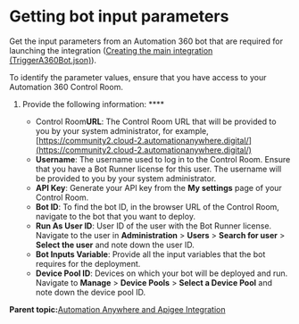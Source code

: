 # Getting bot input parameters

Get the input parameters from an Automation 360 bot that are required for launching the integration \([Creating the main integration \(TriggerA360Bot.json\)](creating-main-integration.md)\).

To identify the parameter values, ensure that you have access to your Automation 360 Control Room.

1.  Provide the following information: ****

    -   Control Room**URL**: The Control Room URL that will be provided to you by your system administrator, for example, [https://community2.cloud-2.automationanywhere.digital/](https://community2.cloud-2.automationanywhere.digital/)
    -   **Username**: The username used to log in to the Control Room. Ensure that you have a Bot Runner license for this user. The username will be provided to you by your system administrator.
    -   **API Key**: Generate your API key from the **My settings** page of your Control Room.
    -   **Bot ID**: To find the bot ID, in the browser URL of the Control Room, navigate to the bot that you want to deploy.
    -   **Run As User ID**: User ID of the user with the Bot Runner license. Navigate to the user in **Administration** \> **Users** \> **Search for user** \> **Select the user** and note down the user ID.
    -   **Bot Inputs Variable**: Provide all the input variables that the bot requires for the deployment.
    -   **Device Pool ID**: Devices on which your bot will be deployed and run. Navigate to **Manage** \> **Device Pools** \> **Select a Device Pool** and note down the device pool ID.

**Parent topic:**[Automation Anywhere and Apigee Integration](../../)

